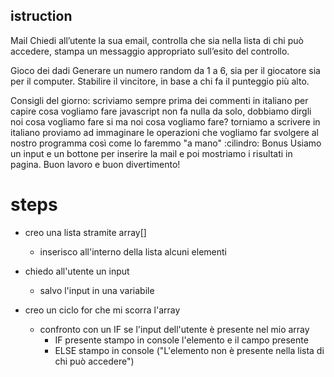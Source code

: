 ## istruction

Mail Chiedi all’utente la sua email, controlla che sia nella lista di chi può accedere,
stampa un messaggio appropriato sull’esito del controllo.

Gioco dei dadi
Generare un numero random da 1 a 6, sia per il giocatore sia per il computer. Stabilire il vincitore, in base a chi fa il punteggio più alto.

Consigli del giorno:
scriviamo sempre prima dei commenti in italiano per capire cosa vogliamo fare
javascript non fa nulla da solo, dobbiamo dirgli noi cosa vogliamo fare
si ma noi cosa vogliamo fare?
torniamo a scrivere in italiano
proviamo ad immaginare le operazioni che vogliamo far svolgere al nostro programma così come lo faremmo "a mano"
:cilindro: Bonus
Usiamo un input e un bottone per inserire la mail e poi mostriamo i risultati in pagina.
Buon lavoro e buon divertimento!


# steps


- creo una lista stramite array[]
    - inserisco all'interno della lista alcuni elementi

- chiedo all'utente un input
    - salvo l'input in una variabile

- creo un ciclo for che mi scorra l'array
    - confronto con un IF se l'input dell'utente è presente nel mio array
        - IF presente stampo in console l'elemento e il campo presente
        - ELSE stampo in console ("L'elemento non è presente nella lista di chi può accedere")